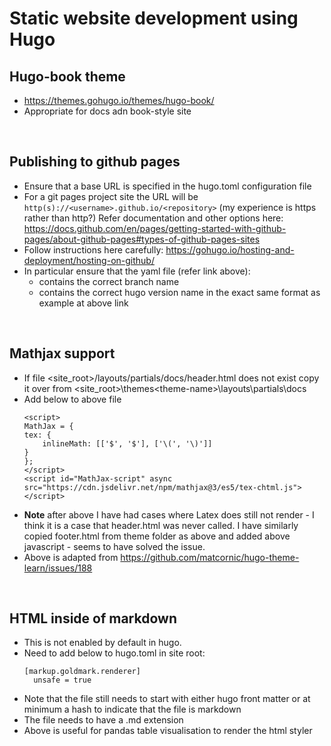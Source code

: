 # Static website development using Hugo

## Hugo-book theme

 - https://themes.gohugo.io/themes/hugo-book/
 - Appropriate for docs adn book-style site

<br>

## Publishing to github pages

 - Ensure that a base URL is specified in the hugo.toml configuration file
 - For a git pages project site the URL will be 
 `http(s)://<username>.github.io/<repository>`  (my experience is https rather than http?)  Refer documentation and other options here:
 https://docs.github.com/en/pages/getting-started-with-github-pages/about-github-pages#types-of-github-pages-sites
 - Follow instructions here carefully: https://gohugo.io/hosting-and-deployment/hosting-on-github/
 - In particular ensure that the yaml file (refer link above):
     - contains the correct branch name
     - contains the correct hugo version name in the exact same format as example at above link

<br>

## Mathjax support

 - If file <site_root>/layouts/partials/docs/header.html does not exist copy it over from <site_root>\themes\<theme-name>\layouts\partials\docs
 - Add below to above file
    ```
    <script>
    MathJax = {
    tex: {
        inlineMath: [['$', '$'], ['\(', '\)']]
    }
    };
    </script>
    <script id="MathJax-script" async
    src="https://cdn.jsdelivr.net/npm/mathjax@3/es5/tex-chtml.js">
    </script>
    ```
 - **Note** after above I have had cases where Latex does still not render - I think it is a case that header.html was never called.   I have  similarly copied footer.html from theme folder as above and added above javascript - seems to have solved the issue.
 - Above is adapted from https://github.com/matcornic/hugo-theme-learn/issues/188

<br>

 ## HTML inside of markdown
  - This is not enabled by default in hugo.
  - Need to add below to hugo.toml in site root:
      ```
    [markup.goldmark.renderer]
        unsafe = true
    ```
 - Note that the file still needs to start with either hugo front matter or at minimum a hash to indicate that the file is markdown
 -  The file needs to have a .md extension
 - Above is useful for pandas table visualisation to render the html styler